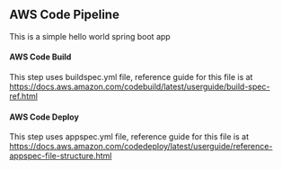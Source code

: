## AWS Code Pipeline 

This is a simple hello world spring boot app

#### AWS Code Build

This step uses buildspec.yml file, reference guide for this file is at
https://docs.aws.amazon.com/codebuild/latest/userguide/build-spec-ref.html  


#### AWS Code Deploy

This step uses appspec.yml file, reference guide for this file is at
https://docs.aws.amazon.com/codedeploy/latest/userguide/reference-appspec-file-structure.html  
